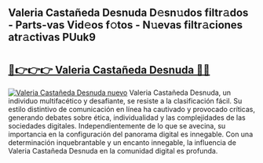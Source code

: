 ## Valeria Castañeda Desnuda D𝚎sn𝚞dos filtr𝚊dos - Parts-vas Vid𝚎os f𝚘tos - N𝚞evas filtr𝚊ciones atr𝚊ctivas PUuk9

# <h2><a href="http://mbc1ba.tromn.icu/?c=Valeria+Casta%c3%b1eda+Desnuda">🔗👉👉👉 Valeria Castañeda Desnuda 🔗🔗</a></h2>

[![Valeria Castañeda Desnuda nuevo](https://i.imgur.com/pEAQMta.gif)](http://mbc1ba.tromn.icu/?c=Valeria+Casta%c3%b1eda+Desnuda)
Valeria Castañeda Desnuda, un individuo multifacético y desafiante, se resiste a la clasificación fácil. Su estilo distintivo de comunicación en línea ha cautivado y provocado críticas, generando debates sobre ética, individualidad y las complejidades de las sociedades digitales. Independientemente de lo que se avecina, su importancia en la configuración del panorama digital es innegable. Con una determinación inquebrantable y un encanto innegable, la influencia de Valeria Castañeda Desnuda en la comunidad digital es profunda.
